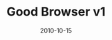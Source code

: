 ---
title: "Good Browser v1"
description: "Make Meaningful Connections"
date: "2010-10-15"
contact: "jcramer@mozilla.com"

product:
  -
    name: "Good Browser"
    icon: "./images/icon.svg"
    hero:
      -
        title: "Earn money for a good cause—just by surfing the web."
        text: "We’ll donate to it whenever you click on a browser ad."
        cta: "Get Started"
        image: "./images/hero.png"
    facets:
      -
        title: "Support your cause"
        text: "Find an organization you want to support, then choose one of its current fundraising goals."
        image: "./images/facet-white.png"
      -
        title: "Do it anytime, anywhere"
        text: "Earn money across all your devices. One extension does it all, securely. Just download once, and you’re set!"
        image: "./images/facet-blue.png"
      -
        title: "Care better together"
        text: "Connect with local or global teams around your cause and organization. Track your team’s progress."
        image: "./images/facet-blue.png"
      -
        title: "Share the good"
        text: "Share your cause with friends. And invite them to join!"
        image: "./images/facet-blue.png"
---